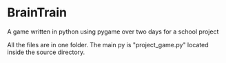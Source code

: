 # BrainTrain
A game written in python using pygame over two days for a school project

All the files are in one folder. The main py is "project_game.py" located inside the source directory.
